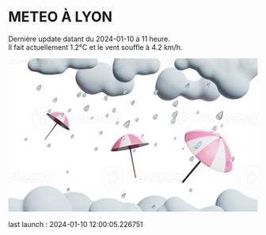 # METEO À LYON

Dernière update datant du 2024-01-10 à 11 heure.  
Il fait actuellement 1.2°C et le vent souffle à 4.2 km/h.      

![](./.github/rain.png)

last launch : 2024-01-10 12:00:05.226751
